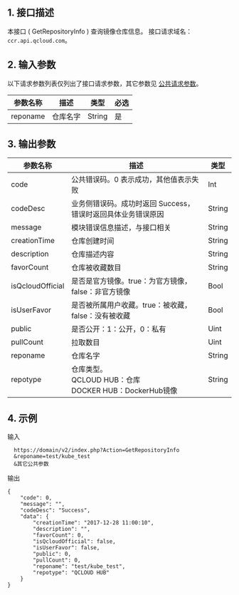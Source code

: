 ## 1. 接口描述
本接口 ( GetRepositoryInfo ) 查询镜像仓库信息。
接口请求域名：`ccr.api.qcloud.com`。

## 2. 输入参数
以下请求参数列表仅列出了接口请求参数，其它参数见 [公共请求参数](/doc/api/457/9463)。

| 参数名称 | 描述 |类型 | 必选  | 
|---------|---------|---------|---------
| reponame   | 仓库名字 | String |是 |


## 3. 输出参数
 
| 参数名称 | 描述 |类型 | 
|---------|---------|---------|
| code | 公共错误码。0 表示成功，其他值表示失败|Int | 
| codeDesc | 业务侧错误码。成功时返回 Success，错误时返回具体业务错误原因|String |
| message |  模块错误信息描述，与接口相关|String |
| creationTime |  仓库创建时间|String |
| description |  仓库描述内容|String |
| favorCount |  仓库被收藏数目|String |
| isQcloudOfficial |  是否是官方镜像。true：为官方镜像，false：非官方镜像|Bool |
| isUserFavor |  是否被所属用户收藏。true：被收藏，false：没有被收藏|Bool |
| public |  是否公开：1：公开，0：私有|Uint |
| pullCount |  拉取数目|Uint |
| reponame | 仓库名字 |String
| repotype | 仓库类型。<br>QCLOUD HUB：仓库<br>DOCKER HUB：DockerHub镜像 |String

## 4. 示例
输入

```
  https://domain/v2/index.php?Action=GetRepositoryInfo
  &reponame=test/kube_test
  &其它公共参数
```
输出

```
{
    "code": 0,
    "message": "", 
    "codeDesc": "Success",
    "data": {
        "creationTime": "2017-12-28 11:00:10",
        "description": "",
        "favorCount": 0,
        "isQcloudOfficial": false,
        "isUserFavor": false,
        "public": 0,
        "pullCount": 0,
        "reponame": "test/kube_test",
        "repotype": "QCLOUD HUB"        
    }
}

```